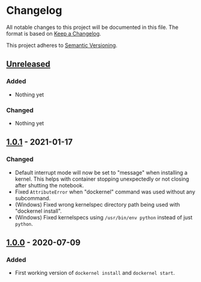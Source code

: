 # Changelog

All notable changes to this project will be documented in this file.
The format is based on [Keep a Changelog](https://keepachangelog.com/en/1.0.0/).

This project adheres to [Semantic Versioning](https://semver.org/spec/v2.0.0.html).

## [Unreleased]
### Added
- Nothing yet

### Changed
- Nothing yet

## [1.0.1] - 2021-01-17
### Changed
- Default interrupt mode will now be set to "message" when installing a kernel.
  This helps with container stopping unexpectedly or not closing after shutting
  the notebook.
- Fixed `AttributeError` when "dockernel" command was used without any
  subcommand.
- (Windows) Fixed wrong kernelspec directory path being used with "dockernel
  install".
- (Windows) Fixed kernelspecs using `/usr/bin/env python` instead of just
  `python`.

## [1.0.0] - 2020-07-09
### Added
- First working version of `dockernel install` and `dockernel start`.

[unreleased]: https://github.com/mrmino/dockernel/v1.0.0...HEAD
[1.0.1]: https://github.com/mrmino/dockernel/releases/tag/v1.0.1
[1.0.0]: https://github.com/mrmino/dockernel/releases/tag/v1.0.0
